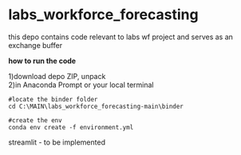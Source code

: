 # labs_workforce_forecasting

this depo contains code relevant to labs wf project and serves as an exchange buffer        

<b>how to run the code</b>   
              
1)download depo ZIP, unpack        
2)in Anaconda Prompt or your local terminal            
```        
#locate the binder folder      
cd C:\MAIN\labs_workforce_forecasting-main\binder          
        
#create the env       
conda env create -f environment.yml         
```     






streamlit - to be implemented
